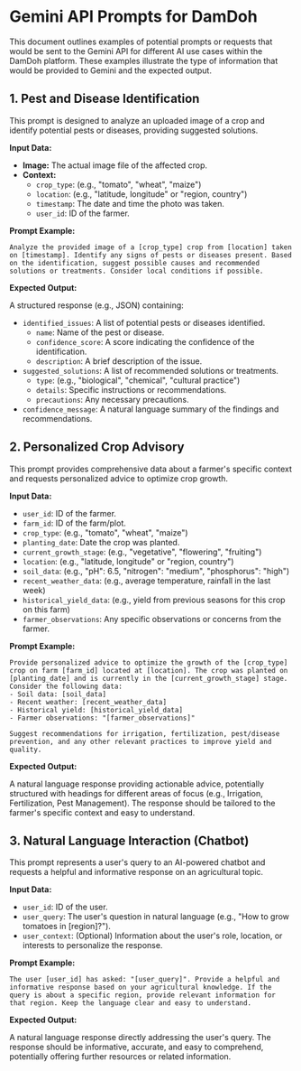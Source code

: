# Gemini API Prompts for DamDoh

This document outlines examples of potential prompts or requests that would be sent to the Gemini API for different AI use cases within the DamDoh platform. These examples illustrate the type of information that would be provided to Gemini and the expected output.

## 1. Pest and Disease Identification

This prompt is designed to analyze an uploaded image of a crop and identify potential pests or diseases, providing suggested solutions.

**Input Data:**

*   **Image:** The actual image file of the affected crop.
*   **Context:**
    *   `crop_type`: (e.g., "tomato", "wheat", "maize")
    *   `location`: (e.g., "latitude, longitude" or "region, country")
    *   `timestamp`: The date and time the photo was taken.
    *   `user_id`: ID of the farmer.

**Prompt Example:**
```text
Analyze the provided image of a [crop_type] crop from [location] taken on [timestamp]. Identify any signs of pests or diseases present. Based on the identification, suggest possible causes and recommended solutions or treatments. Consider local conditions if possible.
```
**Expected Output:**

A structured response (e.g., JSON) containing:

*   `identified_issues`: A list of potential pests or diseases identified.
    *   `name`: Name of the pest or disease.
    *   `confidence_score`: A score indicating the confidence of the identification.
    *   `description`: A brief description of the issue.
*   `suggested_solutions`: A list of recommended solutions or treatments.
    *   `type`: (e.g., "biological", "chemical", "cultural practice")
    *   `details`: Specific instructions or recommendations.
    *   `precautions`: Any necessary precautions.
*   `confidence_message`: A natural language summary of the findings and recommendations.

## 2. Personalized Crop Advisory

This prompt provides comprehensive data about a farmer's specific context and requests personalized advice to optimize crop growth.

**Input Data:**

*   `user_id`: ID of the farmer.
*   `farm_id`: ID of the farm/plot.
*   `crop_type`: (e.g., "tomato", "wheat", "maize")
*   `planting_date`: Date the crop was planted.
*   `current_growth_stage`: (e.g., "vegetative", "flowering", "fruiting")
*   `location`: (e.g., "latitude, longitude" or "region, country")
*   `soil_data`: (e.g., "pH": 6.5, "nitrogen": "medium", "phosphorus": "high")
*   `recent_weather_data`: (e.g., average temperature, rainfall in the last week)
*   `historical_yield_data`: (e.g., yield from previous seasons for this crop on this farm)
*   `farmer_observations`: Any specific observations or concerns from the farmer.

**Prompt Example:**
```text
Provide personalized advice to optimize the growth of the [crop_type] crop on farm [farm_id] located at [location]. The crop was planted on [planting_date] and is currently in the [current_growth_stage] stage. Consider the following data:
- Soil data: [soil_data]
- Recent weather: [recent_weather_data]
- Historical yield: [historical_yield_data]
- Farmer observations: "[farmer_observations]"

Suggest recommendations for irrigation, fertilization, pest/disease prevention, and any other relevant practices to improve yield and quality.
```
**Expected Output:**

A natural language response providing actionable advice, potentially structured with headings for different areas of focus (e.g., Irrigation, Fertilization, Pest Management). The response should be tailored to the farmer's specific context and easy to understand.

## 3. Natural Language Interaction (Chatbot)

This prompt represents a user's query to an AI-powered chatbot and requests a helpful and informative response on an agricultural topic.

**Input Data:**

*   `user_id`: ID of the user.
*   `user_query`: The user's question in natural language (e.g., "How to grow tomatoes in [region]?").
*   `user_context`: (Optional) Information about the user's role, location, or interests to personalize the response.

**Prompt Example:**
```text
The user [user_id] has asked: "[user_query]". Provide a helpful and informative response based on your agricultural knowledge. If the query is about a specific region, provide relevant information for that region. Keep the language clear and easy to understand.
```
**Expected Output:**

A natural language response directly addressing the user's query. The response should be informative, accurate, and easy to comprehend, potentially offering further resources or related information.
